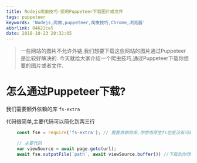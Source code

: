 ```yaml
---
title: Nodejs爬虫技巧-使用Puppeteer下载图片或文件
tags: puppeteer
keywords: 'Nodejs,爬虫,puppeteer,爬虫技巧,Chrome,浏览器'
abbrlink: 84622ce5
date: 2018-10-23 20:32:05
---
```

> 一些网站的图片不允许外链,我们想要下载这些网站的图片通过Puppeteer是比较好解决的.
今天就给大家介绍一个爬虫技巧,通过Puppeteer下载你想要的图片或者文件.


# 怎么通过Puppeteer下载?

我们需要额外依赖的库 `fs-extra`

代码很简单,主要代码可以简化到两三行

```js
    const fse = require('fs-extra'); // 需要依赖的库,你想用原生fs也是没有问题的

    // 主要代码
    var viewSource = await page.goto(url);
    await fse.outputFile(`path`, await viewSource.buffer()) //下载到你想要的路径
```

